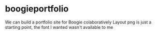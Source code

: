 # boogieportfolio
We can build a portfolio site for Boogie colaboratively 
Layout png is just a starting point, the font I wanted wasn't available to me
